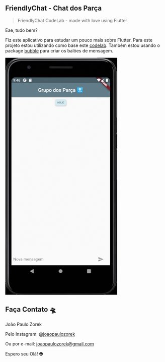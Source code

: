 ## FriendlyChat - Chat dos Parça
> FriendlyChat CodeLab - made with love using Flutter

Eae, tudo bem?

Fiz este aplicativo para estudar um pouco mais sobre Flutter. Para este projeto estou utilizando como base este [codelab](https://codelabs.developers.google.com/codelabs/flutter). Também estou usando o package [bubble](https://pub.dev/packages/bubble) para criar os balões de mensagem.

![](friendly_chat.gif)

## Faça Contato 🛸

João Paulo Zorek 

Pelo Instagram: [@joaopaulozorek](https://instagram.com/joaopaulozorek)

Ou por e-mail: joaopaulozorek@gmail.com

Espero seu Olá! 👽
